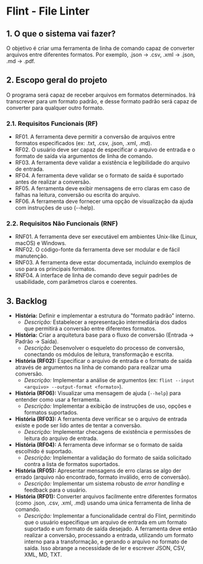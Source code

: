 # Flint - File Linter

## 1. O que o sistema vai fazer?
O objetivo é criar uma ferramenta de linha de comando capaz de converter arquivos entre diferentes formatos. Por exemplo, .json -> .csv, .xml -> .json, .md -> .pdf.

## 2. Escopo geral do projeto
O programa será capaz de receber arquivos em formatos determinados. Irá transcrever para um formato padrão, e desse formato padrão será capaz de converter para qualquer outro formato.

### 2.1. Requisitos Funcionais (RF)
* RF01. A ferramenta deve permitir a conversão de arquivos entre formatos especificados (ex: .txt, .csv, .json, .xml, .md).
* RF02. O usuário deve ser capaz de especificar o arquivo de entrada e o formato de saída via argumentos de linha de comando.
* RF03. A ferramenta deve validar a existência e legibilidade do arquivo de entrada.
* RF04. A ferramenta deve validar se o formato de saída é suportado antes de realizar a conversão.
* RF05. A ferramenta deve exibir mensagens de erro claras em caso de falhas na leitura, conversão ou escrita do arquivo.
* RF06. A ferramenta deve fornecer uma opção de visualização da ajuda com instruções de uso (--help).

### 2.2. Requisitos Não Funcionais (RNF)

* RNF01. A ferramenta deve ser executável em ambientes Unix-like (Linux, macOS) e Windows.
* RNF02. O código-fonte da ferramenta deve ser modular e de fácil manutenção.
* RNF03. A ferramenta deve estar documentada, incluindo exemplos de uso para os principais formatos.
* RNF04. A interface de linha de comando deve seguir padrões de usabilidade, com parâmetros claros e coerentes.

## 3. Backlog 
* **História:** Definir e implementar a estrutura do "formato padrão" interno.
    * *Descrição:* Estabelecer a representação intermediária dos dados que permitirá a conversão entre diferentes formatos.
* **História:** Criar a arquitetura base para o fluxo de conversão (Entrada -> Padrão -> Saída).
    * *Descrição:* Desenvolver o esqueleto do processo de conversão, conectando os módulos de leitura, transformação e escrita.
* **História (RF02):** Especificar o arquivo de entrada e o formato de saída através de argumentos na linha de comando para realizar uma conversão.
    * *Descrição:* Implementar a análise de argumentos (ex: `flint --input <arquivo> --output-format <formato>`).
* **História (RF06):** Visualizar uma mensagem de ajuda (`--help`) para entender como usar a ferramenta.
    * *Descrição:* Implementar a exibição de instruções de uso, opções e formatos suportados.
* **História (RF03):** A ferramenta deve verificar se o arquivo de entrada existe e pode ser lido antes de tentar a conversão.
    * *Descrição:* Implementar checagens de existência e permissões de leitura do arquivo de entrada.
* **História (RF04):** A ferramenta deve informar se o formato de saída escolhido é suportado.
    * *Descrição:* Implementar a validação do formato de saída solicitado contra a lista de formatos suportados.
* **História (RF05):** Apresentar mensagens de erro claras se algo der errado (arquivo não encontrado, formato inválido, erro de conversão).
    * *Descrição:* Implementar um sistema robusto de *error handling* e feedback para o usuário.
* **História (RF01):** Converter arquivos facilmente entre diferentes formatos (como .json, .csv, .xml, .md) usando uma única ferramenta de linha de comando.
    * *Descrição:* Implementar a funcionalidade central do Flint, permitindo que o usuário especifique um arquivo de entrada em um formato suportado e um formato de saída desejado. A ferramenta deve então realizar a conversão, processando a entrada, utilizando um formato interno para a transformação, e gerando o arquivo no formato de saída. Isso abrange a necessidade de ler e escrever JSON, CSV, XML, MD, TXT.
